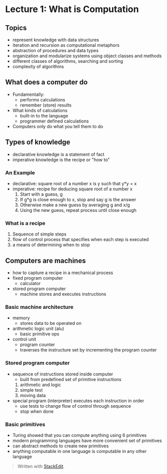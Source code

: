 # Lecture 1: What is Computation

## Topics
- represent knowledge with data structures
- iteration and recursion as computational metaphors
- abstraction of procedures and data types
- organization and modularize systems using object classes and methods
- different classes of algorithms, searching and sorting
- complexity of algorithms

## What does a computer do
- Fundamentally:
	- performs calculations
	- remember (store) results
- What kinds of calculations
	- built-in to the language
	- programmer defined calculations
- Computers only do what you tell them to do

## Types of knowledge
- declarative knowledge is a statement of fact
- imperative knowledge is the recipe or "how to"

### An Example
- declarative: square root of a number x is y such that y*y = x
- imperative: recipe for deducing square root of a number x
	1. Start with a guess, g
	2. If g*g is close enough to x, stop and say g is the answer
	3. Otherwise make a new guess by averaging g and x/g
	4. Using the new guess, repeat process until close enough

### What is a recipe
1. Sequence of simple steps
2. flow of control process that specifies when each step is executed
3. a means of determining when to stop

## Computers are machines
- how to capture a recipe in a mechanical process
- fixed program computer
	- calculator
- stored program computer
	- machine stores and executes instructions

### Basic machine architecture
- memory
	- stores data to be operated on
- arithmetic logic unit (alu)
	- basic primitive ops
- control unit
	- program counter
	- traverses the instructure set by incrementing the program counter

### Stored program computer
- sequence of instructions stored inside computer
	- built from predefined set of primitive instructions
	1. arithmetic and logic
	2. simple test
	3. moving data
- special program (interpreter) executes each instruction in order
	- use tests to change flow of control through sequence
	- stop when done

### Basic primitives
- Turing showed that you can compute anything using 6 primitives
- modern programming languages have more convenient set of primitives
- can abstract methods to create new primitives
- anything computable in one language is computable in any other language



> Written with [StackEdit](https://stackedit.io/).
<!--stackedit_data:
eyJoaXN0b3J5IjpbNzM3ODgwMzY1LDQ2OTU2NTIwLC0zMTc3Mj
g2ODQsNzMwOTk4MTE2XX0=
-->